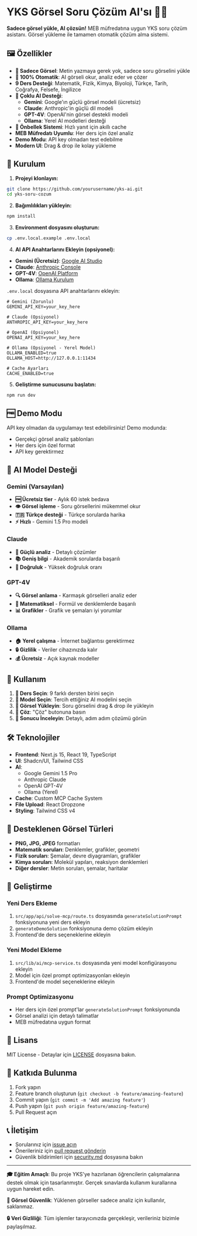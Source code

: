 # YKS Görsel Soru Çözüm AI'sı 📸✨

**Sadece görsel yükle, AI çözsün!** MEB müfredatına uygun YKS soru çözüm asistanı. Görsel yükleme ile tamamen otomatik çözüm alma sistemi.

## 🖼️ Özellikler

- **📸 Sadece Görsel**: Metin yazmaya gerek yok, sadece soru görselini yükle
- **🤖 100% Otomatik**: AI görseli okur, analiz eder ve çözer
- **9 Ders Desteği**: Matematik, Fizik, Kimya, Biyoloji, Türkçe, Tarih, Coğrafya, Felsefe, İngilizce
- **🧠 Çoklu AI Desteği**: 
  - **Gemini**: Google'ın güçlü görsel modeli (ücretsiz)
  - **Claude**: Anthropic'in güçlü dil modeli
  - **GPT-4V**: OpenAI'nin görsel destekli modeli
  - **Ollama**: Yerel AI modelleri desteği
- **💾 Önbellek Sistemi**: Hızlı yanıt için akıllı cache
- **MEB Müfredatı Uyumlu**: Her ders için özel analiz
- **Demo Modu**: API key olmadan test edebilme
- **Modern UI**: Drag & drop ile kolay yükleme

## 🚀 Kurulum

1. **Projeyi klonlayın:**
```bash
git clone https://github.com/yourusername/yks-ai.git
cd yks-soru-cozum
```

2. **Bağımlılıkları yükleyin:**
```bash
npm install
```

3. **Environment dosyasını oluşturun:**
```bash
cp .env.local.example .env.local
```

4. **AI API Anahtarlarını Ekleyin (opsiyonel):**
- **Gemini (Ücretsiz)**: [Google AI Studio](https://makersuite.google.com/app/apikey)
- **Claude**: [Anthropic Console](https://console.anthropic.com/)
- **GPT-4V**: [OpenAI Platform](https://platform.openai.com/)
- **Ollama**: [Ollama Kurulum](https://ollama.ai/)

`.env.local` dosyasına API anahtarlarını ekleyin:
```env
# Gemini (Zorunlu)
GEMINI_API_KEY=your_key_here

# Claude (Opsiyonel)
ANTHROPIC_API_KEY=your_key_here

# OpenAI (Opsiyonel)
OPENAI_API_KEY=your_key_here

# Ollama (Opsiyonel - Yerel Model)
OLLAMA_ENABLED=true
OLLAMA_HOST=http://127.0.0.1:11434

# Cache Ayarları
CACHE_ENABLED=true
```

5. **Geliştirme sunucusunu başlatın:**
```bash
npm run dev
```

## 🆓 Demo Modu

API key olmadan da uygulamayı test edebilirsiniz! Demo modunda:
- Gerçekçi görsel analiz şablonları
- Her ders için özel format
- API key gerektirmez

## 🤖 AI Model Desteği

### Gemini (Varsayılan)
- **🆓 Ücretsiz tier** - Aylık 60 istek bedava
- **👁️ Görsel işleme** - Soru görsellerini mükemmel okur
- **🇹🇷 Türkçe desteği** - Türkçe sorularda harika
- **⚡ Hızlı** - Gemini 1.5 Pro modeli

### Claude
- **💪 Güçlü analiz** - Detaylı çözümler
- **📚 Geniş bilgi** - Akademik sorularda başarılı
- **🎯 Doğruluk** - Yüksek doğruluk oranı

### GPT-4V
- **🔍 Görsel anlama** - Karmaşık görselleri analiz eder
- **🧮 Matematiksel** - Formül ve denklemlerde başarılı
- **📊 Grafikler** - Grafik ve şemaları iyi yorumlar

### Ollama
- **🏠 Yerel çalışma** - İnternet bağlantısı gerektirmez
- **🔒 Gizlilik** - Veriler cihazınızda kalır
- **💰 Ücretsiz** - Açık kaynak modeller

## 📱 Kullanım

1. **🎯 Ders Seçin**: 9 farklı dersten birini seçin
2. **🤖 Model Seçin**: Tercih ettiğiniz AI modelini seçin
3. **📸 Görsel Yükleyin**: Soru görselini drag & drop ile yükleyin
4. **🚀 Çöz**: "Çöz" butonuna basın
5. **📖 Sonucu İnceleyin**: Detaylı, adım adım çözümü görün

## 🛠️ Teknolojiler

- **Frontend**: Next.js 15, React 19, TypeScript
- **UI**: Shadcn/UI, Tailwind CSS
- **AI**: 
  - Google Gemini 1.5 Pro
  - Anthropic Claude
  - OpenAI GPT-4V
  - Ollama (Yerel)
- **Cache**: Custom MCP Cache System
- **File Upload**: React Dropzone
- **Styling**: Tailwind CSS v4

## 📸 Desteklenen Görsel Türleri

- **PNG, JPG, JPEG** formatları
- **Matematik soruları**: Denklemler, grafikler, geometri
- **Fizik soruları**: Şemalar, devre diyagramları, grafikler
- **Kimya soruları**: Molekül yapıları, reaksiyon denklemleri
- **Diğer dersler**: Metin soruları, şemalar, haritalar

## 🔧 Geliştirme

### Yeni Ders Ekleme
1. `src/app/api/solve-mcp/route.ts` dosyasında `generateSolutionPrompt` fonksiyonuna yeni ders ekleyin
2. `generateDemoSolution` fonksiyonuna demo çözüm ekleyin
3. Frontend'de ders seçeneklerine ekleyin

### Yeni Model Ekleme
1. `src/lib/ai/mcp-service.ts` dosyasında yeni model konfigürasyonu ekleyin
2. Model için özel prompt optimizasyonları ekleyin
3. Frontend'de model seçeneklerine ekleyin

### Prompt Optimizasyonu
- Her ders için özel prompt'lar `generateSolutionPrompt` fonksiyonunda
- Görsel analizi için detaylı talimatlar
- MEB müfredatına uygun format

## 📄 Lisans

MIT License - Detaylar için [LICENSE](LICENSE) dosyasına bakın.

## 🤝 Katkıda Bulunma

1. Fork yapın
2. Feature branch oluşturun (`git checkout -b feature/amazing-feature`)
3. Commit yapın (`git commit -m 'Add amazing feature'`)
4. Push yapın (`git push origin feature/amazing-feature`)
5. Pull Request açın

## 📞 İletişim

- Sorularınız için [issue açın](../../issues)
- Önerileriniz için [pull request gönderin](../../pulls)
- Güvenlik bildirimleri için [security.md](SECURITY.md) dosyasına bakın

---

**🎓 Eğitim Amaçlı**: Bu proje YKS'ye hazırlanan öğrencilerin çalışmalarına destek olmak için tasarlanmıştır. Gerçek sınavlarda kullanım kurallarına uygun hareket edin.

**📸 Görsel Güvenlik**: Yüklenen görseller sadece analiz için kullanılır, saklanmaz.

**🔒 Veri Gizliliği**: Tüm işlemler tarayıcınızda gerçekleşir, verileriniz bizimle paylaşılmaz.
